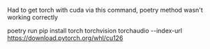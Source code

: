 Had to get torch with cuda via this command, poetry method wasn't working correctly

poetry run pip install torch torchvision torchaudio --index-url https://download.pytorch.org/whl/cu126